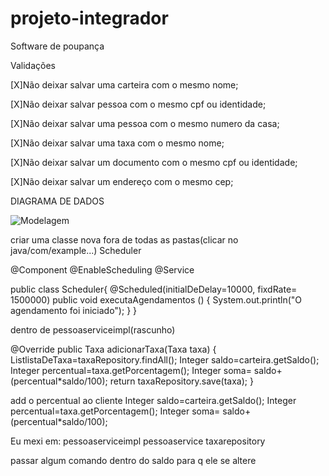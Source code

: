 # projeto-integrador
Software de poupança

Validações


[X]Não deixar salvar uma carteira com o mesmo nome;

[X]Não deixar salvar pessoa com o mesmo cpf ou identidade;

[X]Não deixar salvar uma pessoa com o mesmo numero da casa;

[X]Não deixar salvar uma taxa com o mesmo nome;

[X]Não deixar salvar um documento com o mesmo cpf ou identidade;

[X]Não deixar salvar um endereço com o mesmo cep;


DIAGRAMA  DE  DADOS

 ![Modelagem](https://user-images.githubusercontent.com/114036212/201235994-f52c308a-5883-4607-919c-e800b30d6170.svg)


criar uma classe nova fora de todas as pastas(clicar no java/com/example...)
Scheduler

@Component
@EnableScheduling
@Service

public class Scheduler{
    @Scheduled(initialDeDelay=10000, fixdRate= 1500000)
    public void executaAgendamentos () {
        System.out.println("O agendamento foi iniciado");
    }
}

dentro de pessoaserviceimpl(rascunho)

@Override
    public Taxa adicionarTaxa(Taxa taxa) {
        List<Taxa>listaDeTaxa=taxaRepository.findAll();
        Integer saldo=carteira.getSaldo();
        Integer percentual=taxa.getPorcentagem();
        Integer soma= saldo+(percentual*saldo/100);
        return taxaRepository.save(taxa);
        }

add o percentual ao cliente
Integer saldo=carteira.getSaldo();
        Integer percentual=taxa.getPorcentagem();
        Integer soma= saldo+(percentual*saldo/100);


Eu mexi em:
pessoaserviceimpl
pessoaservice
taxarepository


passar algum comando dentro do saldo para q ele se altere
